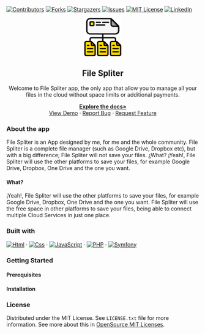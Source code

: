 [![Contributors][contributors-shield]][contributors-url]
[![Forks][forks-shield]][forks-url]
[![Stargazers][stars-shield]][stars-url]
[![Issues][issues-shield]][issues-url]
[![MIT License][license-shield]][license-url]
[![LinkedIn][linkedin-shield]][linkedin-url]

<div align="center">
  <a href="https://github.com/kevocde/game-life">
    <img src="public/favicon.png" alt="Logo" width="100" height="100">
  </a>
  <h2 align="center">File Spliter</h2>
  <p align="center">Welcome to File Spliter app, the only app that allow you to manage all your files in the cloud without space limits or additional payments.</p>
  <a href="https://github.com/kevocde/file-spliter"><strong>Explore the docs»</strong></a>
  <br />
  <a href="https://kevocde.github.io/file-spliter" target="_blank">View Demo</a>
  ·
  <a href="https://github.com/kevocde/file-spliter/issues">Report Bug</a>
  ·
  <a href="https://github.com/kevocde/file-spliter/issues">Request Feature</a>
</div>

### About the app
File Spliter is an App designed by me, for me and the whole community. File Spliter is a complete file manager (such as Google Drive, Dropbox etc), but with a big difference; File Spliter will not save your files. ¿What? ¡Yeah!, File Spliter will use the other platforms to save your files, for example Google Drive, Dropbox, One Drive and the one you want.

#### What?
¡Yeah!, File Spliter will use the other platforms to save your files, for example Google Drive, Dropbox, One Drive and the one you want.
File Spliter will use the free space in other platforms to save your files, being able to connect multiple Cloud Services in just one place.

### Built with
[![Html][Html.com]][Html-url] · [![Css][Css.com]][Css-url] · [![JavaScript][JavaScript.com]][JavaScript-url] · [![PHP][Php.com]][Php-url] · [![Symfony][Symfony.com]][symfony-url]

### Getting Started
#### Prerequisites
#### Installation


### License
Distributed under the MIT License. See `LICENSE.txt` file for more information.
See more about this in [OpenSource MIT Licenses](https://opensource.org/licenses/MIT).

[contributors-shield]: https://img.shields.io/github/contributors/kevocde/file-spliter.svg?style=for-the-badge
[contributors-url]: https://github.com/kevocde/file-spliter/graphs/contributors
[forks-shield]: https://img.shields.io/github/forks/kevocde/file-spliter.svg?style=for-the-badge
[forks-url]: https://github.com/kevocde/file-spliter/network/members
[stars-shield]: https://img.shields.io/github/stars/kevocde/file-spliter.svg?style=for-the-badge
[stars-url]: https://github.com/kevocde/file-spliter/stargazers
[issues-shield]: https://img.shields.io/github/issues/kevocde/file-spliter.svg?style=for-the-badge
[issues-url]: https://github.com/kevocde/file-spliter/issues
[license-shield]: https://img.shields.io/github/license/kevocde/file-spliter.svg?style=for-the-badge&logo=mit
[license-url]: https://github.com/kevocde/file-spliter/blob/main/LICENSE.txt
[linkedin-shield]: https://img.shields.io/badge/-LinkedIn-black.svg?style=for-the-badge&logo=linkedin&colorB=555
[linkedin-url]: https://www.linkedin.com/in/kevocode

[Html.com]: https://img.shields.io/badge/html-E34F26?style=for-the-badge&logo=html5&&logoColor=white
[Html-url]: https://www.w3schools.com/html/html_intro.asp
[Css.com]: https://img.shields.io/badge/css3-1572B6?style=for-the-badge&logo=css3&&logoColor=white
[Css-url]: https://www.w3schools.com/css/
[JavaScript.com]: https://img.shields.io/badge/javascript-F7DF1E?style=for-the-badge&logo=javascript&&logoColor=white
[JavaScript-url]: https://www.w3schools.com/js/
[Php.com]: https://img.shields.io/badge/php-777BB4?style=for-the-badge&logo=PHP&&logoColor=white
[Php-url]: https://www.php.net/
[Symfony.com]: https://img.shields.io/badge/symfony-777BB4?style=for-the-badge&logo=symfony&&logoColor=white
[Symfony-url]: https://symfony.com/